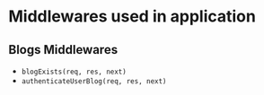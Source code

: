 # Middlewares used in application

## Blogs Middlewares

- `blogExists(req, res, next)`
- `authenticateUserBlog(req, res, next)`